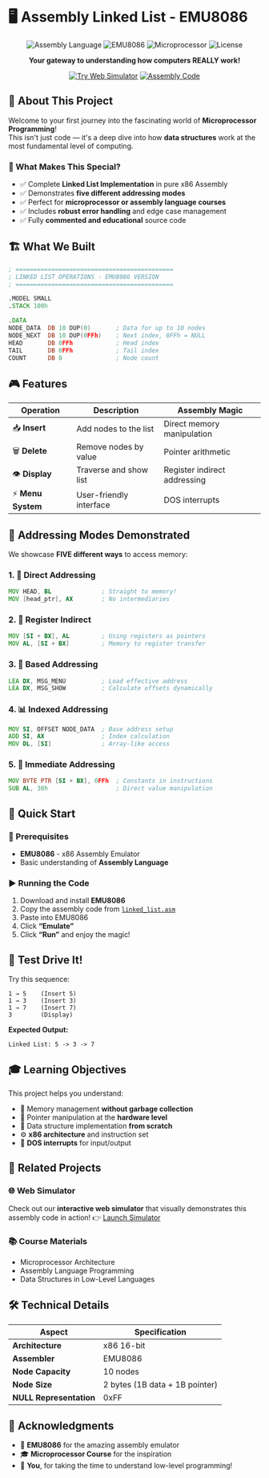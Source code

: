 # 🖥️ Assembly Linked List - EMU8086

<div align="center">

![Assembly Language](https://img.shields.io/badge/Assembly-x86--16-red)
![EMU8086](https://img.shields.io/badge/EMU8086-Compatible-green)
![Microprocessor](https://img.shields.io/badge/Microprocessor-Course-blue)
![License](https://img.shields.io/badge/License-MIT-yellow)

**Your gateway to understanding how computers REALLY work!**

[![Try Web Simulator](https://img.shields.io/badge/TRY-Web_Simulator-8A2BE2)](https://your-username.github.io/linked-list-simulator)
[![Assembly Code](https://img.shields.io/badge/View-Assembly_Code-orange)](./linked_list.asm)

</div>

## 🎯 About This Project

Welcome to your first journey into the fascinating world of **Microprocessor Programming**!  
This isn't just code — it's a deep dive into how **data structures** work at the most fundamental level of computing.

### 🌟 What Makes This Special?

- ✅ Complete **Linked List Implementation** in pure x86 Assembly  
- ✅ Demonstrates **five different addressing modes**  
- ✅ Perfect for **microprocessor or assembly language courses**  
- ✅ Includes **robust error handling** and edge case management  
- ✅ Fully **commented and educational** source code  


## 🏗️ What We Built

```asm
; ============================================
; LINKED LIST OPERATIONS - EMU8086 VERSION
; ============================================

.MODEL SMALL
.STACK 100h

.DATA
NODE_DATA  DB 10 DUP(0)       ; Data for up to 10 nodes
NODE_NEXT  DB 10 DUP(0FFh)    ; Next index, 0FFh = NULL
HEAD       DB 0FFh            ; Head index
TAIL       DB 0FFh            ; Tail index
COUNT      DB 0               ; Node count
````

## 🎮 Features

| Operation         | Description             | Assembly Magic               |
| ----------------- | ----------------------- | ---------------------------- |
| 📥 **Insert**     | Add nodes to the list   | Direct memory manipulation   |
| 🗑️ **Delete**    | Remove nodes by value   | Pointer arithmetic           |
| 👁️ **Display**   | Traverse and show list  | Register indirect addressing |
| ⚡ **Menu System** | User-friendly interface | DOS interrupts               |

## 🎯 Addressing Modes Demonstrated

We showcase **FIVE different ways** to access memory:

### 1. 🎯 Direct Addressing

```asm
MOV HEAD, BL              ; Straight to memory!
MOV [head_ptr], AX        ; No intermediaries
```

### 2. 🔄 Register Indirect

```asm
MOV [SI + BX], AL         ; Using registers as pointers
MOV AL, [SI + BX]         ; Memory to register transfer
```

### 3. 📍 Based Addressing

```asm
LEA DX, MSG_MENU          ; Load effective address
LEA DX, MSG_SHOW          ; Calculate offsets dynamically
```

### 4. 📊 Indexed Addressing

```asm
MOV SI, OFFSET NODE_DATA  ; Base address setup
ADD SI, AX                ; Index calculation
MOV DL, [SI]              ; Array-like access
```

### 5. 🔢 Immediate Addressing

```asm
MOV BYTE PTR [SI + BX], 0FFh  ; Constants in instructions
SUB AL, 30h                   ; Direct value manipulation
```

## 🚀 Quick Start

### 🧩 Prerequisites

* **EMU8086** - x86 Assembly Emulator
* Basic understanding of **Assembly Language**

### ▶️ Running the Code

1. Download and install **EMU8086**
2. Copy the assembly code from [`linked_list.asm`](./linked_list.asm)
3. Paste into EMU8086
4. Click **“Emulate”**
5. Click **“Run”** and enjoy the magic!


## 🧪 Test Drive It!

Try this sequence:

```
1 → 5    (Insert 5)
1 → 3    (Insert 3)
1 → 7    (Insert 7)
3        (Display)
```

**Expected Output:**

```
Linked List: 5 -> 3 -> 7
```

## 🎓 Learning Objectives

This project helps you understand:

* 🧠 Memory management **without garbage collection**
* 🧩 Pointer manipulation at the **hardware level**
* 🧮 Data structure implementation **from scratch**
* ⚙️ **x86 architecture** and instruction set
* 💬 **DOS interrupts** for input/output


## 🔗 Related Projects

### 🌐 Web Simulator

Check out our **interactive web simulator** that visually demonstrates this assembly code in action!
👉 [Launch Simulator](https://your-username.github.io/linked-list-simulator)

### 📚 Course Materials

* Microprocessor Architecture
* Assembly Language Programming
* Data Structures in Low-Level Languages

## 🛠️ Technical Details

| Aspect                  | Specification                  |
| ----------------------- | ------------------------------ |
| **Architecture**        | x86 16-bit                     |
| **Assembler**           | EMU8086                        |
| **Node Capacity**       | 10 nodes                       |
| **Node Size**           | 2 bytes (1B data + 1B pointer) |
| **NULL Representation** | 0xFF                           |

## 🎉 Acknowledgments

* 🧩 **EMU8086** for the amazing assembly emulator
* 🎓 **Microprocessor Course** for the inspiration
* 🙌 **You**, for taking the time to understand low-level programming!

